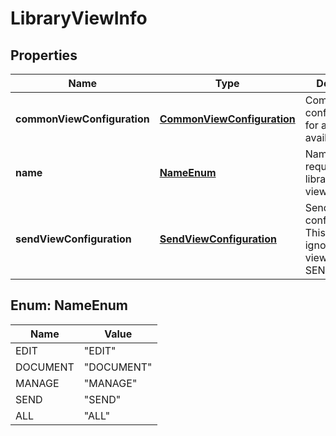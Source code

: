 
# LibraryViewInfo

## Properties
Name | Type | Description | Notes
------------ | ------------- | ------------- | -------------
**commonViewConfiguration** | [**CommonViewConfiguration**](CommonViewConfiguration.md) | Common view configuration for all the available views |  [optional]
**name** | [**NameEnum**](#NameEnum) | Name of the requested libraryDocument view |  [optional]
**sendViewConfiguration** | [**SendViewConfiguration**](SendViewConfiguration.md) | Send page view configuration. This will be ignored for views other than SEND. |  [optional]


<a name="NameEnum"></a>
## Enum: NameEnum
Name | Value
---- | -----
EDIT | &quot;EDIT&quot;
DOCUMENT | &quot;DOCUMENT&quot;
MANAGE | &quot;MANAGE&quot;
SEND | &quot;SEND&quot;
ALL | &quot;ALL&quot;



